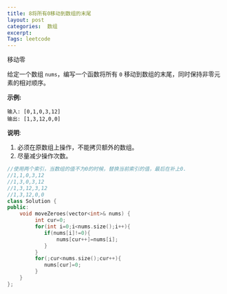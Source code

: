 ```yaml
---
title: 8将所有0移动到数组的末尾
layout: post
categories:  数组
excerpt: 
Tags: leetcode
---
```


移动零

给定一个数组 `nums`，编写一个函数将所有 `0` 移动到数组的末尾，同时保持非零元素的相对顺序。

**示例:**

```
输入: [0,1,0,3,12]
输出: [1,3,12,0,0]
```

**说明**:

1. 必须在原数组上操作，不能拷贝额外的数组。
2. 尽量减少操作次数。

```c++
//使用两个索引，当数组的值不为0的时候，替换当前索引的值，最后在补上0.
//1,1,0,3,12
//1,3,0,3,12
//1,3,12,3,12
//1,3,12,0,0
class Solution {
public:
    void moveZeroes(vector<int>& nums) {
  		 int cur=0;
  		 for(int i=0;i<nums.size();i++){
  		 	if(nums[i]!=0){
  		 		nums[cur++]=nums[i];
  		 	}
  		 }      
  		 for(;cur<nums.size();cur++){
  		 	nums[cur]=0;
  		 }
    }
};
```

